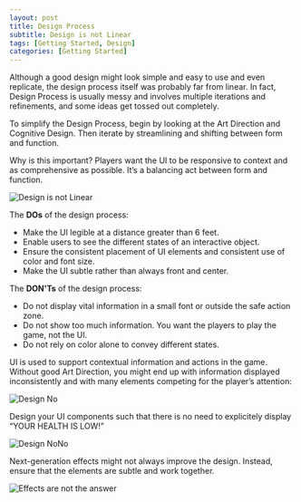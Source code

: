 ```yaml
---
layout: post
title: Design Process
subtitle: Design is not Linear
tags: [Getting Started, Design]
categories: [Getting Started]
---
```


Although a good design might look simple and easy to use and even replicate, the design process itself was probably far from linear. In fact, Design Process is usually messy and involves multiple iterations and refinements, and some ideas get tossed out completely.

To simplify the Design Process, begin by looking at the Art Direction and Cognitive Design. Then iterate by streamlining and shifting between form and function.

Why is this important? Players want the UI to be responsive to context and as comprehensive as possible. It’s a balancing act between form and function.

![Design is not Linear](/privatebebo/img/Design_Not_Linear.gif)

The **DOs** of the design process:

- Make the UI legible at a distance greater than 6 feet.
- Enable users to see the different states of an interactive object.
- Ensure the consistent placement of UI elements and consistent use of color and font size.
- Make the UI subtle rather than always front and center.

The **DON'Ts** of the design process:

- Do not display vital information in a small font or outside the safe action zone.
- Do not show too much information. You want the players to play the game, not the UI.
- Do not rely on color alone to convey different states.


UI is used to support contextual information and actions in the game. Without good Art Direction, you might end up with information displayed inconsistently and with many elements competing for the player’s attention:

![Design No](/privatebebo/img/Design_HUD_No.jpg)

Design your UI components such that there is no need to explicitely display “YOUR HEALTH IS LOW!”

![Design NoNo](/privatebebo/img/Design_HUD_NoNo.jpg)

Next-generation effects might not always improve the design. Instead, ensure that the elements are subtle and work together.

![Effects are not the answer](/privatebebo/img/Design_HUD_NoNoNo.jpg)

